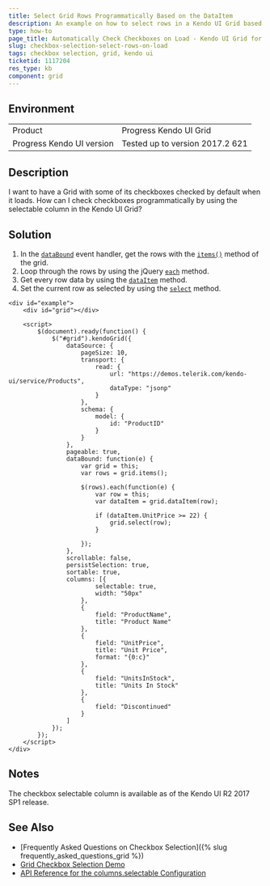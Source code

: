 ```yaml
---
title: Select Grid Rows Programmatically Based on the DataItem
description: An example on how to select rows in a Kendo UI Grid based on the values of the data items.
type: how-to
page_title: Automatically Check Checkboxes on Load - Kendo UI Grid for jQuery
slug: checkbox-selection-select-rows-on-load
tags: checkbox selection, grid, kendo ui
ticketid: 1117204
res_type: kb
component: grid
---
```


## Environment

<table>
 <tr>
  <td>Product</td>
  <td>Progress Kendo UI Grid</td>
 </tr>
 <tr>
  <td>Progress Kendo UI version</td>
  <td>Tested up to version 2017.2 621</td>
 </tr>
</table>

## Description

I want to have a Grid with some of its checkboxes checked by default when it loads. How can I check checkboxes programmatically by using the selectable column in the Kendo UI Grid?

## Solution

1. In the [`dataBound`](/api/javascript/ui/grid/events/databound) event handler, get the rows with the [`items()`](/api/javascript/ui/grid/methods/items) method of the grid.
1. Loop through the rows by using the jQuery [`each`](https://api.jquery.com/each/) method.
1. Get every row data by using the [`dataItem`](/api/javascript/ui/grid/methods/dataitem) method.
1. Set the current row as selected by using the [`select`](/api/javascript/ui/grid/methods/select) method.

```dojo
<div id="example">
    <div id="grid"></div>

    <script>
        $(document).ready(function() {
            $("#grid").kendoGrid({
                dataSource: {
                    pageSize: 10,
                    transport: {
                        read: {
                            url: "https://demos.telerik.com/kendo-ui/service/Products",
                            dataType: "jsonp"
                        }
                    },
                    schema: {
                        model: {
                            id: "ProductID"
                        }
                    }
                },
                pageable: true,
                dataBound: function(e) {
                    var grid = this;
                    var rows = grid.items();

                    $(rows).each(function(e) {
                        var row = this;
                        var dataItem = grid.dataItem(row);

                        if (dataItem.UnitPrice >= 22) {
                            grid.select(row);
                        }

                    });
                },
                scrollable: false,
                persistSelection: true,
                sortable: true,
                columns: [{
                        selectable: true,
                        width: "50px"
                    },
                    {
                        field: "ProductName",
                        title: "Product Name"
                    },
                    {
                        field: "UnitPrice",
                        title: "Unit Price",
                        format: "{0:c}"
                    },
                    {
                        field: "UnitsInStock",
                        title: "Units In Stock"
                    },
                    {
                        field: "Discontinued"
                    }
                ]
            });
        });
    </script>
</div>
```

## Notes

The checkbox selectable column is available as of the Kendo UI R2 2017 SP1 release.

## See Also

* [Frequently Asked Questions on Checkbox Selection]({% slug frequently_asked_questions_grid %})
* [Grid Checkbox Selection Demo](https://demos.telerik.com/kendo-ui/grid/checkbox-selection)
* [API Reference for the columns.selectable Configuration](https://docs.telerik.com/kendo-ui/api/javascript/ui/grid/configuration/columns.selectable)

